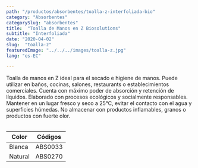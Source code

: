 ```yaml
---
path: "/productos/absorbentes/toalla-z-interfoliada-bio"
category: "Absorbentes"
categorySlug: "absorbentes"
title:  "Toalla de Manos en Z Biosolutions"
subtitle: "Interfoliada"
date: "2020-04-02"
slug:  "toalla-z"
featuredImage: "../../../images/toalla-z.jpg"
lang: "es-EC"

---
```

Toalla de manos en Z ideal para el secado e higiene de manos. Puede utilizar en baños, cocinas, salones, restaurants o establecimientos comerciales. Cuenta con máximo poder de absorción y retención de líquidos. Elaborado con procesos ecológicos y socialmente responsables. Mantener en un lugar fresco y seco a 25°C, evitar el contacto con el agua y superficies húmedas. No almacenar con productos inflamables, granos o productos con fuerte olor.
<br> <br>
<table class="min-w-full md:min-w-0 divide-y-0 divide-gray-200">
          <thead class=" bg-white">
            <tr>
              <th scope="col" class="px-6 text-center text-xs font-medium text-primary-lighter uppercase tracking-wider">
                Color
              </th>
              <th scope="col" class="px-6 py-3 text-center text-xs font-medium text-primary-lighter uppercase tracking-wider">
                Códigos
              </th>
            </tr>
          </thead>
          <tbody>
            <tr class="bg-gray-400">
              <td class="px-6 py-4 whitespace-nowrap text-sm text-gray-700 text-center">
              Blanca
              </td>
              <td class="px-6 py-4 whitespace-nowrap text-sm text-gray-700 text-center">
              ABS0033
              </td>
            </tr>
            <tr class="bg-gray-200">
              <td class="px-6 py-4 whitespace-nowrap text-sm text-gray-700 text-center">
              Natural
              </td>
              <td class="px-6 py-4 whitespace-nowrap text-sm text-gray-700 text-center">
              ABS0270
              </td>
            </tr>
          </tbody>
        </table>
